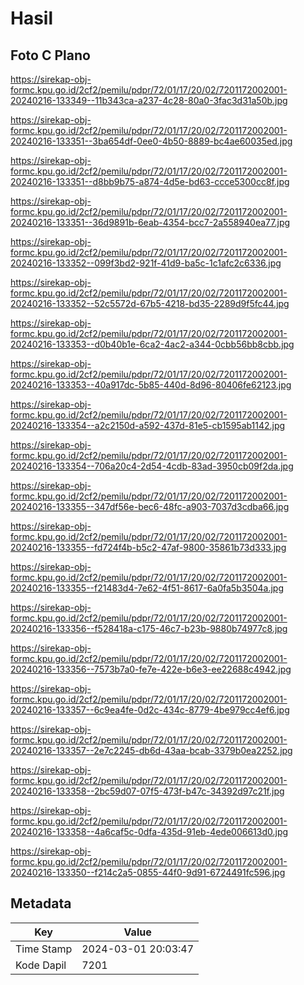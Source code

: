 # Hasil

## Foto C Plano

https://sirekap-obj-formc.kpu.go.id/2cf2/pemilu/pdpr/72/01/17/20/02/7201172002001-20240216-133349--11b343ca-a237-4c28-80a0-3fac3d31a50b.jpg

https://sirekap-obj-formc.kpu.go.id/2cf2/pemilu/pdpr/72/01/17/20/02/7201172002001-20240216-133351--3ba654df-0ee0-4b50-8889-bc4ae60035ed.jpg

https://sirekap-obj-formc.kpu.go.id/2cf2/pemilu/pdpr/72/01/17/20/02/7201172002001-20240216-133351--d8bb9b75-a874-4d5e-bd63-ccce5300cc8f.jpg

https://sirekap-obj-formc.kpu.go.id/2cf2/pemilu/pdpr/72/01/17/20/02/7201172002001-20240216-133351--36d9891b-6eab-4354-bcc7-2a558940ea77.jpg

https://sirekap-obj-formc.kpu.go.id/2cf2/pemilu/pdpr/72/01/17/20/02/7201172002001-20240216-133352--099f3bd2-921f-41d9-ba5c-1c1afc2c6336.jpg

https://sirekap-obj-formc.kpu.go.id/2cf2/pemilu/pdpr/72/01/17/20/02/7201172002001-20240216-133352--52c5572d-67b5-4218-bd35-2289d9f5fc44.jpg

https://sirekap-obj-formc.kpu.go.id/2cf2/pemilu/pdpr/72/01/17/20/02/7201172002001-20240216-133353--d0b40b1e-6ca2-4ac2-a344-0cbb56bb8cbb.jpg

https://sirekap-obj-formc.kpu.go.id/2cf2/pemilu/pdpr/72/01/17/20/02/7201172002001-20240216-133353--40a917dc-5b85-440d-8d96-80406fe62123.jpg

https://sirekap-obj-formc.kpu.go.id/2cf2/pemilu/pdpr/72/01/17/20/02/7201172002001-20240216-133354--a2c2150d-a592-437d-81e5-cb1595ab1142.jpg

https://sirekap-obj-formc.kpu.go.id/2cf2/pemilu/pdpr/72/01/17/20/02/7201172002001-20240216-133354--706a20c4-2d54-4cdb-83ad-3950cb09f2da.jpg

https://sirekap-obj-formc.kpu.go.id/2cf2/pemilu/pdpr/72/01/17/20/02/7201172002001-20240216-133355--347df56e-bec6-48fc-a903-7037d3cdba66.jpg

https://sirekap-obj-formc.kpu.go.id/2cf2/pemilu/pdpr/72/01/17/20/02/7201172002001-20240216-133355--fd724f4b-b5c2-47af-9800-35861b73d333.jpg

https://sirekap-obj-formc.kpu.go.id/2cf2/pemilu/pdpr/72/01/17/20/02/7201172002001-20240216-133355--f21483d4-7e62-4f51-8617-6a0fa5b3504a.jpg

https://sirekap-obj-formc.kpu.go.id/2cf2/pemilu/pdpr/72/01/17/20/02/7201172002001-20240216-133356--f528418a-c175-46c7-b23b-9880b74977c8.jpg

https://sirekap-obj-formc.kpu.go.id/2cf2/pemilu/pdpr/72/01/17/20/02/7201172002001-20240216-133356--7573b7a0-fe7e-422e-b6e3-ee22688c4942.jpg

https://sirekap-obj-formc.kpu.go.id/2cf2/pemilu/pdpr/72/01/17/20/02/7201172002001-20240216-133357--6c9ea4fe-0d2c-434c-8779-4be979cc4ef6.jpg

https://sirekap-obj-formc.kpu.go.id/2cf2/pemilu/pdpr/72/01/17/20/02/7201172002001-20240216-133357--2e7c2245-db6d-43aa-bcab-3379b0ea2252.jpg

https://sirekap-obj-formc.kpu.go.id/2cf2/pemilu/pdpr/72/01/17/20/02/7201172002001-20240216-133358--2bc59d07-07f5-473f-b47c-34392d97c21f.jpg

https://sirekap-obj-formc.kpu.go.id/2cf2/pemilu/pdpr/72/01/17/20/02/7201172002001-20240216-133358--4a6caf5c-0dfa-435d-91eb-4ede006613d0.jpg

https://sirekap-obj-formc.kpu.go.id/2cf2/pemilu/pdpr/72/01/17/20/02/7201172002001-20240216-133350--f214c2a5-0855-44f0-9d91-6724491fc596.jpg


## Metadata

| Key        | Value               |
| ---------- | ------------------- |
| Time Stamp | 2024-03-01 20:03:47 |
| Kode Dapil | 7201                |



